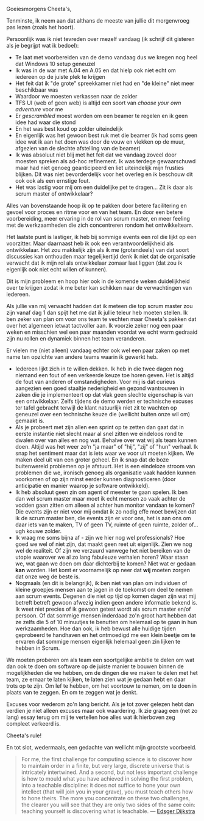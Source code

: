 Goeiesmorgens Cheeta's,

Tenminste, ik neem aan dat althans de meeste van jullie dit morgenvroeg pas lezen (zoals het hoort).

Persoonlijk was ik niet tevreden over mezelf vandaag (ik schrijf dit gisteren als je begrijpt wat ik bedoel):

* Te laat met voorbereiden van de demo vandaag dus we kregen nog heel dat Windows 10 setup geneuzel
* Ik was in de war met A.04 en A.05 en dat hielp ook niet echt om iedereen op de juiste plek te krijgen
* Het feit dat ik "de grote" spreekkamer niet had en "de kleine" niet meer beschikbaar was
* Waardoor we moesten verkassen naar de zolder
* TFS UI (web of geen web) is altijd een soort van *choose your own adventure* voor me
* Er *gescrambled* moest worden om een beamer te regelen en ik geen idee had waar die stond
* En het was best koud op zolder uiteindelijk
* En eigenlijk was het gewoon best ruk met die beamer (ik had soms geen idee wat ik aan het doen was door de vouw en vlekken op de muur, afgezien van de slechte afstelling van de beamer)
* Ik was absoluut niet blij met het feit dat we vandaag zoveel door moesten spreken als ad-hoc refinement. Ik was terdege gewaarschuwd maar had niet genoeg geanticipeerd en liet uiteindelijk mijn frusties blijken. Dit was niet bevorderdelijk voor het overleg en ik beschouw dit ook ook als een ernstige fout.
* Het was lastig voor mij om een duidelijke pet te dragen... Zit ik daar als scrum master of ontwikkelaar?

Alles van bovenstaande hoop ik op te pakken door betere facilitering en gevoel voor proces en ritme voor en van het team. En door een betere voorbereiding, meer ervaring in de rol van scrum master, en meer feeling met de werkzaamheden die zich concentreren rondom het ontwikkelteam. 

Het laatste punt is lastiger, ik heb bij sommige events een rol die lijkt op een voorzitter. Maar daarnaast heb ik ook een verantwoordelijkheid als ontwikkelaar. Het zou makkelijk zijn als ik me (grotendeels) van dat soort discussies kan onthouden maar tegelijkertijd denk ik niet dat de organisatie verwacht dat ik mijn rol als ontwikkelaar zomaar laat liggen (dat zou ik eigenlijk ook niet echt willen of kunnen). 

Dit is mijn probleem en hoop hier ook in de komende weken duidelijkheid over te krijgen zodat ik me beter kan schikken naar de verwachtingen van iedereen.

Als jullie van mij verwacht hadden dat ik meteen die top scrum master zou zijn vanaf dag 1 dan spijt het me dat ik jullie teleur heb moeten stellen. Ik ben zeker van plan om voor ons team te vechten maar Cheeta's pakken dat over het algemeen ietwat tactvoller aan. Ik voorzie zeker nog een paar weken en misschien wel een paar maanden voordat we echt warm gedraaid zijn nu rollen en dynamiek binnen het team veranderen.

Er vielen me (niet alleen) vandaag echter ook wel een paar zaken op met name ten opzichte van andere teams waarin ik gewerkt heb.
* Iedereen lijkt zich in te willen dekken. Ik heb in die twee dagen nog niemand een fout of een verkeerde keuze toe horen geven. Het is altijd de fout van anderen of omstandigheden. Voor mij is dat curieus aangezien een goed staaltje nederigheid en gezond wantrouwen in zaken die je implementeert op dat vlak geen slechte eigenschap is van een ontwikkelaar. Zelfs tijdens de demo werden er technische excuses ter tafel gebracht terwijl de klant natuurlijk niet zit te wachten op geneuzel over een technische keuze die (wellicht buiten onze wil om) gemaakt is. 
* Als je probeert met zijn allen een sprint op te zetten dan gaat dat in eerste instantie niet slecht maar al snel zitten we eindeloos rond te dwalen over van alles en nog wat. Behalve over wat wij als team kunnen doen. Altijd was het weer zo'n "ja maar" of "hij", "zij" of "hun" verhaal. Ik snap het sentiment maar dat is iets waar we voor uit moeten kijken. We maken deel uit van een groter geheel. En ik snap dat de boze buitenwereld problemen op je afstuurt. Het is een eindeloze stroom van problemen die we, ironisch genoeg als organisatie vaak hadden kunnen voorkomen of op zijn minst eerder kunnen diagnosticeren (door anticipatie en manier waarop je software ontwikkeld).
* Ik heb absoluut geen zin om agent of meester te gaan spelen. Ik ben dan wel scrum master maar moet ik echt mensen zo vaak achter de vodden gaan zitten om alleen al achter hun monitor vandaan te komen? Die events zijn er niet voor mij omdat ik zo nodig effe moet bewijzen dat ik de scrum master ben, die events zijn er voor ons, het is aan ons om daar iets van te maken, TV of geen TV, ruimte of geen ruimte, zolder of... ugh kouwe zolder.
* Ik vraag me soms bijna af - zijn we hier nog wel professionals? Hoe goed we wel of niet zijn, dat maakt geen reet uit eigenlijk. Zien we nog wel de realiteit. Of zijn we verzuurd vanwege het niet bereiken van de utopie waarover we al zo lang fabuleuze verhalen horen? Waar staan we, wat gaan we doen om daar dichterbij te komen? Niet wat er gedaan **kan** worden. Het komt er voornamelijk op neer dat **wij** moeten zorgen dat onze weg de beste is.
* Nogmaals (en dit is belangrijk), ik ben niet van plan om individuen of kleine groepjes mensen aan te jagen in de toekomst om deel te nemen aan scrum events. Degenen die niet op tijd op komen dagen zijn wat mij betreft betreft gewoon afwezig indien geen andere informatie bekend is. Ik weet niet precies of ik gewoon getest wordt als scrum master en/of persoon. Of dat sommige mensen inderdaad zo'n groot hart hebben dat ze zelfs die 5 of 10 minuutjes te benutten om helemaal op te gaan in hun werkzaamheden. Hoe dan ook, ik heb bewust alle huidige tijden geprobeerd te handhaven en het ontmoedigd me een klein beetje om te ervaren dat sommige mensen eigenlijk helemaal geen zin lijken te hebben in Scrum.

We moeten proberen om als team een soortgelijke ambitie te delen om wat dan ook te doen om software op de juiste manier te bouwen binnen de mogelijkheden die we hebben, om de dingen die we maken te delen met het team, ze ernaar te laten kijken, te laten zien wat je gedaan hebt en daar trots op te zijn. Om lef te hebben, om het voortouw te nemen, om te doen in plaats van te zeggen. En om te zeggen wat je denkt.

Excuses voor wederom zo'n lang bericht. Als je tot zover gelezen hebt dan verdien je niet alleen excuses maar ook waardering. Ik zie graag een (net zo lang) essay terug om mij te vertellen hoe alles wat ik hierboven zeg compleet verkeerd is.

Cheeta's rule!

En tot slot, wedermaals, een gedachte van wellicht mijn grootste voorbeeld.

> For me, the first challenge for computing science is to discover how to maintain order in a finite, but very large, discrete universe that is intricately intertwined. And a second, but not less important challenge is how to mould what you have achieved in solving the first problem, into a teachable discipline: it does not suffice to hone your own intellect (that will join you in your grave), you must teach others how to hone theirs. The more you concentrate on these two challenges, the clearer you will see that they are only two sides of the same coin: teaching yourself is discovering what is teachable. &#8212; [Edsger Dijkstra](https://en.wikiquote.org/wiki/Edsger_W._Dijkstra)